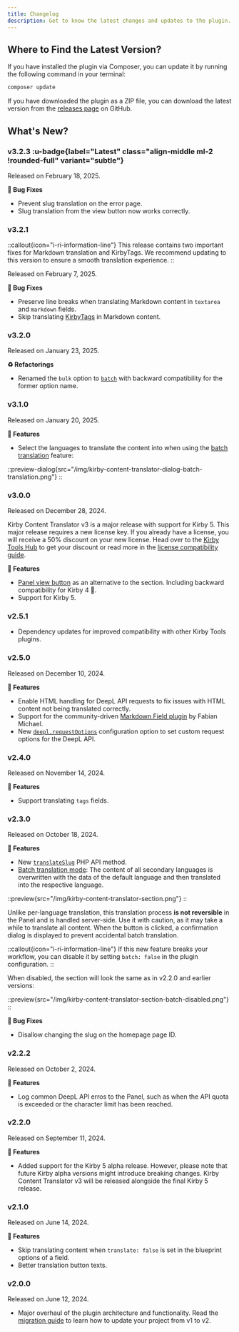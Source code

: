 ```yaml
---
title: Changelog
description: Get to know the latest changes and updates to the plugin.
---
```


## Where to Find the Latest Version?

If you have installed the plugin via Composer, you can update it by running the following command in your terminal:

```bash
composer update
```

If you have downloaded the plugin as a ZIP file, you can download the latest version from the [releases page](https://github.com/kirby-tools/kirby-content-translator/releases) on GitHub.

## What's New?

### v3.2.3 :u-badge{label="Latest" class="align-middle ml-2 !rounded-full" variant="subtle"}

Released on February 18, 2025.

**🐞 Bug Fixes**

- Prevent slug translation on the error page.
- Slug translation from the view button now works correctly.

### v3.2.1

::callout{icon="i-ri-information-line"}
This release contains two important fixes for Markdown translation and KirbyTags. We recommend updating to this version to ensure a smooth translation experience.
::

Released on February 7, 2025.

**🐞 Bug Fixes**

- Preserve line breaks when translating Markdown content in `textarea` and `markdown` fields.
- Skip translating [KirbyTags](https://getkirby.com/docs/guide/content/text-formatting#kirbytext) in Markdown content.

### v3.2.0

Released on January 23, 2025.

**♻️ Refactorings**

- Renamed the `bulk` option to [`batch`](/docs/content-translator/configuration#batch) with backward compatibility for the former option name.

### v3.1.0

Released on January 20, 2025.

**🚀 Features**

- Select the languages to translate the content into when using the [batch translation](/docs/content-translator/configuration#batch) feature:

::preview-dialog{src="/img/kirby-content-translator-dialog-batch-translation.png"}
::

### v3.0.0

Released on December 28, 2024.

Kirby Content Translator v3 is a major release with support for Kirby 5. This major release requires a new license key. If you already have a license, you will receive a 50% discount on your new license. Head over to the [Kirby Tools Hub](https://hub.kirby.tools) to get your discount or read more in the [license compatibility guide](https://kirby.tools/license-compatibility).

**🚀 Features**

- [Panel view button](/docs/content-translator#view-button) as an alternative to the section. Including backward compatibility for Kirby 4 🎉.
- Support for Kirby 5.

### v2.5.1

- Dependency updates for improved compatibility with other Kirby Tools plugins.

### v2.5.0

Released on December 10, 2024.

**🚀 Features**

- Enable HTML handling for DeepL API requests to fix issues with HTML content not being translated correctly.
- Support for the community-driven [Markdown Field plugin](https://github.com/fabianmichael/kirby-markdown-field) by Fabian Michael.
- New [`deepl.requestOptions`](/docs/content-translator/configuration#deepl-configuration) configuration option to set custom request options for the DeepL API.

### v2.4.0

Released on November 14, 2024.

**🚀 Features**

- Support translating `tags` fields.

### v2.3.0

Released on October 18, 2024.

**🚀 Features**

- New [`translateSlug`](/docs/content-translator/php-api#translateslug) PHP API method.
- [Batch translation mode](/docs/content-translator/configuration#batch): The content of all secondary languages is overwritten with the data of the default language and then translated into the respective language.

::preview{src="/img/kirby-content-translator-section.png"}
::

Unlike per-language translation, this translation process **is not reversible** in the Panel and is handled server-side. Use it with caution, as it may take a while to translate all content. When the button is clicked, a confirmation dialog is displayed to prevent accidental batch translation.

::callout{icon="i-ri-information-line"}
If this new feature breaks your workflow, you can disable it by setting `batch: false` in the plugin configuration.
::

When disabled, the section will look the same as in v2.2.0 and earlier versions:

::preview{src="/img/kirby-content-translator-section-batch-disabled.png"}
::

**🐞 Bug Fixes**

- Disallow changing the slug on the homepage page ID.

### v2.2.2

Released on October 2, 2024.

**🚀 Features**

- Log common DeepL API erros to the Panel, such as when the API quota is exceeded or the character limit has been reached.

### v2.2.0

Released on September 11, 2024.

**🚀 Features**

- Added support for the Kirby 5 alpha release. However, please note that future Kirby alpha versions might introduce breaking changes. Kirby Content Translator v3 will be released alongside the final Kirby 5 release.

### v2.1.0

Released on June 14, 2024.

**🚀 Features**

- Skip translating content when `translate: false` is set in the blueprint options of a field.
- Better translation button texts.

### v2.0.0

Released on June 12, 2024.

- Major overhaul of the plugin architecture and functionality. Read the [migration guide](/docs/content-translator/migration) to learn how to update your project from v1 to v2.
